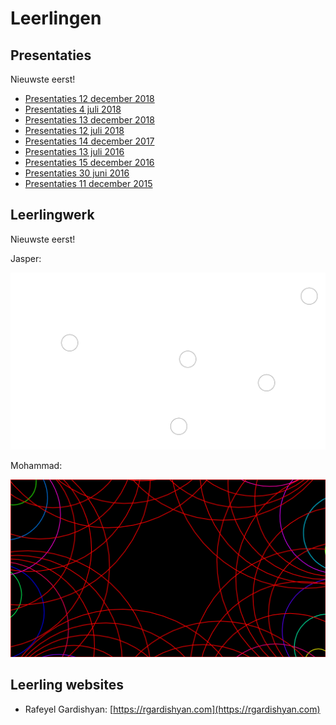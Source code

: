 # Leerlingen

## Presentaties

Nieuwste eerst!

 * [Presentaties 12 december 2018](Presentaties20191212/README.md)
 * [Presentaties 4 juli 2018](Presentatie20190704/README.md)
 * [Presentaties 13 december 2018](Presentaties20181213/README.md)
 * [Presentaties 12 juli 2018](Presentatie20180712/README.md)
 * [Presentaties 14 december 2017](Presentatie20171214/README.md)
 * [Presentaties 13 juli 2016](Presentatie20170713/README.md)
 * [Presentaties 15 december 2016](Presentatie20161215/README.md)
 * [Presentaties 30 juni 2016](Presentatie20160630/README.md)
 * [Presentaties 11 december 2015](Presentatie20151211/README.md)

## Leerlingwerk

Nieuwste eerst!

Jasper:

![](Jasper20181018/Jasper20181018.png)

Mohammad:

![](Mohammad20180902/Mohammad20180902.png)

## Leerling websites

 * Rafeyel Gardishyan: [https://rgardishyan.com](https://rgardishyan.com)

